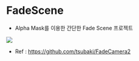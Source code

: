 # FadeScene

- Alpha Mask를 이용한 간단한 Fade Scene 프로젝트

![](./Img/FadeScene.gif)



- Ref : https://github.com/tsubaki/FadeCamera2